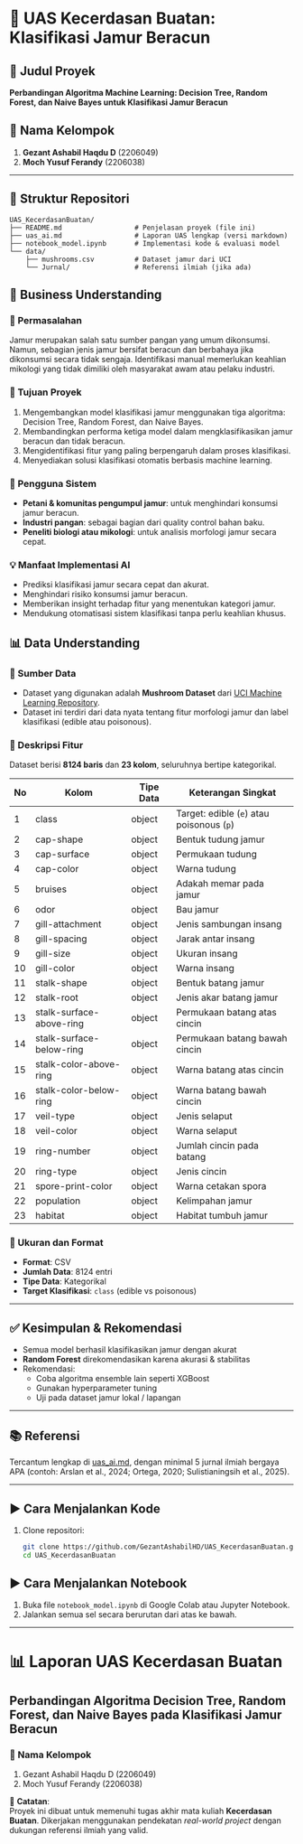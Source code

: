# 🍄 UAS Kecerdasan Buatan: Klasifikasi Jamur Beracun

## 📌 Judul Proyek  
**Perbandingan Algoritma Machine Learning: Decision Tree, Random Forest, dan Naive Bayes untuk Klasifikasi Jamur Beracun**

## 👥 Nama Kelompok  
1. **Gezant Ashabil Haqdu D** (2206049)  
2. **Moch Yusuf Ferandy** (2206038)

---

## 📁 Struktur Repositori

```
UAS_KecerdasanBuatan/
├── README.md                  # Penjelasan proyek (file ini)
├── uas_ai.md                  # Laporan UAS lengkap (versi markdown)
├── notebook_model.ipynb       # Implementasi kode & evaluasi model
└── data/
    ├── mushrooms.csv          # Dataset jamur dari UCI
    └── Jurnal/                # Referensi ilmiah (jika ada)
```
## 🎯 Business Understanding

### 📌 Permasalahan
Jamur merupakan salah satu sumber pangan yang umum dikonsumsi. Namun, sebagian jenis jamur bersifat beracun dan berbahaya jika dikonsumsi secara tidak sengaja. Identifikasi manual memerlukan keahlian mikologi yang tidak dimiliki oleh masyarakat awam atau pelaku industri.

### 🎯 Tujuan Proyek
1. Mengembangkan model klasifikasi jamur menggunakan tiga algoritma: Decision Tree, Random Forest, dan Naive Bayes.
2. Membandingkan performa ketiga model dalam mengklasifikasikan jamur beracun dan tidak beracun.
3. Mengidentifikasi fitur yang paling berpengaruh dalam proses klasifikasi.
4. Menyediakan solusi klasifikasi otomatis berbasis machine learning.

### 👤 Pengguna Sistem
- **Petani & komunitas pengumpul jamur**: untuk menghindari konsumsi jamur beracun.
- **Industri pangan**: sebagai bagian dari quality control bahan baku.
- **Peneliti biologi atau mikologi**: untuk analisis morfologi jamur secara cepat.

### 💡 Manfaat Implementasi AI
- Prediksi klasifikasi jamur secara cepat dan akurat.
- Menghindari risiko konsumsi jamur beracun.
- Memberikan insight terhadap fitur yang menentukan kategori jamur.
- Mendukung otomatisasi sistem klasifikasi tanpa perlu keahlian khusus.

## 📊 Data Understanding

### 📁 Sumber Data
- Dataset yang digunakan adalah **Mushroom Dataset** dari [UCI Machine Learning Repository](https://archive.ics.uci.edu/ml/datasets/Mushroom).
- Dataset ini terdiri dari data nyata tentang fitur morfologi jamur dan label klasifikasi (edible atau poisonous).

### 🧬 Deskripsi Fitur
Dataset berisi **8124 baris** dan **23 kolom**, seluruhnya bertipe kategorikal.

| No | Kolom                    | Tipe Data | Keterangan Singkat                    |
|----|--------------------------|-----------|---------------------------------------|
| 1  | class                    | object    | Target: edible (`e`) atau poisonous (`p`) |
| 2  | cap-shape                | object    | Bentuk tudung jamur                  |
| 3  | cap-surface              | object    | Permukaan tudung                     |
| 4  | cap-color                | object    | Warna tudung                         |
| 5  | bruises                  | object    | Adakah memar pada jamur              |
| 6  | odor                     | object    | Bau jamur                            |
| 7  | gill-attachment          | object    | Jenis sambungan insang               |
| 8  | gill-spacing             | object    | Jarak antar insang                   |
| 9  | gill-size                | object    | Ukuran insang                        |
| 10 | gill-color               | object    | Warna insang                         |
| 11 | stalk-shape              | object    | Bentuk batang jamur                  |
| 12 | stalk-root               | object    | Jenis akar batang jamur              |
| 13 | stalk-surface-above-ring| object    | Permukaan batang atas cincin         |
| 14 | stalk-surface-below-ring| object    | Permukaan batang bawah cincin        |
| 15 | stalk-color-above-ring  | object    | Warna batang atas cincin             |
| 16 | stalk-color-below-ring  | object    | Warna batang bawah cincin            |
| 17 | veil-type                | object    | Jenis selaput                        |
| 18 | veil-color               | object    | Warna selaput                        |
| 19 | ring-number              | object    | Jumlah cincin pada batang            |
| 20 | ring-type                | object    | Jenis cincin                         |
| 21 | spore-print-color        | object    | Warna cetakan spora                  |
| 22 | population               | object    | Kelimpahan jamur                     |
| 23 | habitat                  | object    | Habitat tumbuh jamur                 |

### 📐 Ukuran dan Format
- **Format**: CSV
- **Jumlah Data**: 8124 entri
- **Tipe Data**: Kategorikal
- **Target Klasifikasi**: `class` (edible vs poisonous)

---

## ✅ Kesimpulan & Rekomendasi

- Semua model berhasil klasifikasikan jamur dengan akurat
- **Random Forest** direkomendasikan karena akurasi & stabilitas
- Rekomendasi:
  - Coba algoritma ensemble lain seperti XGBoost
  - Gunakan hyperparameter tuning
  - Uji pada dataset jamur lokal / lapangan

---

## 📚 Referensi

Tercantum lengkap di [uas_ai.md](./uas_ai.md), dengan minimal 5 jurnal ilmiah bergaya APA (contoh: Arslan et al., 2024; Ortega, 2020; Sulistianingsih et al., 2025).

---

## ▶️ Cara Menjalankan Kode

1. Clone repositori:
   ```bash
   git clone https://github.com/GezantAshabilHD/UAS_KecerdasanBuatan.git
   cd UAS_KecerdasanBuatan

## ▶️ Cara Menjalankan Notebook

1. Buka file `notebook_model.ipynb` di Google Colab atau Jupyter Notebook.
2. Jalankan semua sel secara berurutan dari atas ke bawah.

---

# 📊 Laporan UAS Kecerdasan Buatan
## Perbandingan Algoritma Decision Tree, Random Forest, dan Naive Bayes pada Klasifikasi Jamur Beracun

### 👥 Nama Kelompok
1. Gezant Ashabil Haqdu D (2206049)  
2. Moch Yusuf Ferandy (2206038)


📝 **Catatan**:  
Proyek ini dibuat untuk memenuhi tugas akhir mata kuliah **Kecerdasan Buatan**. Dikerjakan menggunakan pendekatan *real-world project* dengan dukungan referensi ilmiah yang valid.

